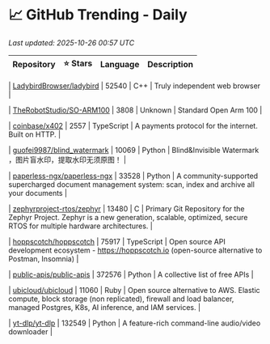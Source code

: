 # 📈 GitHub Trending - Daily

_Last updated: 2025-10-26 00:57 UTC_

| Repository | ⭐ Stars | Language | Description |
|------------|--------:|----------|-------------|

| [LadybirdBrowser/ladybird](https://github.com/LadybirdBrowser/ladybird) | 52540 | C++ | Truly independent web browser |

| [TheRobotStudio/SO-ARM100](https://github.com/TheRobotStudio/SO-ARM100) | 3808 | Unknown | Standard Open Arm 100 |

| [coinbase/x402](https://github.com/coinbase/x402) | 2557 | TypeScript | A payments protocol for the internet. Built on HTTP. |

| [guofei9987/blind_watermark](https://github.com/guofei9987/blind_watermark) | 10069 | Python | Blind&Invisible Watermark ，图片盲水印，提取水印无须原图！ |

| [paperless-ngx/paperless-ngx](https://github.com/paperless-ngx/paperless-ngx) | 33528 | Python | A community-supported supercharged document management system: scan, index and archive all your documents |

| [zephyrproject-rtos/zephyr](https://github.com/zephyrproject-rtos/zephyr) | 13480 | C | Primary Git Repository for the Zephyr Project. Zephyr is a new generation, scalable, optimized, secure RTOS for multiple hardware architectures. |

| [hoppscotch/hoppscotch](https://github.com/hoppscotch/hoppscotch) | 75917 | TypeScript | Open source API development ecosystem - https://hoppscotch.io (open-source alternative to Postman, Insomnia) |

| [public-apis/public-apis](https://github.com/public-apis/public-apis) | 372576 | Python | A collective list of free APIs |

| [ubicloud/ubicloud](https://github.com/ubicloud/ubicloud) | 11060 | Ruby | Open source alternative to AWS. Elastic compute, block storage (non replicated), firewall and load balancer, managed Postgres, K8s, AI inference, and IAM services. |

| [yt-dlp/yt-dlp](https://github.com/yt-dlp/yt-dlp) | 132549 | Python | A feature-rich command-line audio/video downloader |
